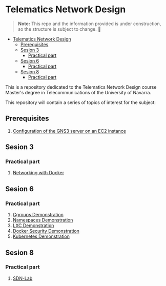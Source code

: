 # Telematics Network Design

> **Note:** This repo and the information provided is under construction, so the structure is subject to change. 👀 

- [Telematics Network Design](#telematics-network-design)
  - [Prerequisites](#prerequisites)
  - [Sesion 3](#sesion-3)
    - [Practical part](#practical-part)
  - [Sesion 6](#sesion-6)
    - [Practical part](#practical-part-1)
  - [Sesion 8](#sesion-8)
    - [Practical part](#practical-part-2)

This is a repository dedicated to the Telematics Network Design course Master's degree in Telecommunications of the University of Navarra.

This repository will contain a series of topics of interest for the subject:

## Prerequisites

1. [Configuration of the GNS3 server on an EC2 instance](./GNS3ServerDeployment/README.md)

## Sesion 3

### Practical part

   1. [Networking with Docker](./NetworkingWithDocker/README.md)

## Sesion 6

### Practical part

   1. [Cgroups Demonstration](./CgroupsDemo/README.md)
   2. [Namespaces Demonstration](./NamespacesDemo/README.md)
   3. [LXC Demonstration](./LXCDemo/README.md)
   4. [Docker Security Demonstration](./DockerSecDemo/README.md)
   5. [Kubernetes Demonstration](./KubernetesDemo/README.md)

## Sesion 8

### Practical part

   1. [SDN-Lab](./SDN-Lab/README.md)
